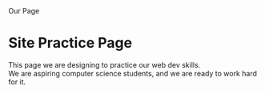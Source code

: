 <!DOCTYPE html>
<head>
    Our Page
</head>
<body>
    <h1>
        Site Practice Page
    </h1>
    <p>
        This page we are designing to practice our web dev skills. <br>
        We are aspiring computer science students, and we are ready to work hard for it.
    </p>
</body>
</html>
